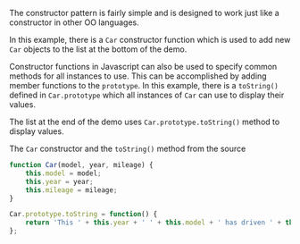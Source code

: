 The constructor pattern is fairly simple and is designed to work just like a constructor in other OO languages.

In this example, there is a `Car` constructor function which is used to add new `Car` objects to the list at the bottom of the demo.

Constructor functions in Javascript can also be used to specify common methods for all instances to use. This can be accomplished by adding member functions to the `prototype`. In this example, there is a `toString()` defined in `Car.prototype` which all instances of `Car` can use to display their values.

The list at the end of the demo uses `Car.prototype.toString()` method to display values.

The `Car` constructor and the `toString()` method from the source

```javascript
function Car(model, year, mileage) {
    this.model = model;
    this.year = year;
    this.mileage = mileage;
}

Car.prototype.toString = function() {
    return 'This ' + this.year + ' ' + this.model + ' has driven ' + this.mileage + ' miles.';
};
```